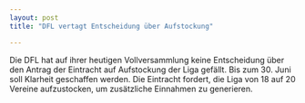 ```yaml
---
layout: post
title: "DFL vertagt Entscheidung über Aufstockung"

---
```


Die DFL hat auf ihrer heutigen Vollversammlung keine Entscheidung über den Antrag der Eintracht auf Aufstockung der Liga gefällt. Bis zum 30. Juni soll Klarheit geschaffen werden. Die Eintracht fordert, die Liga von 18 auf 20 Vereine aufzustocken, um zusätzliche Einnahmen zu generieren.


